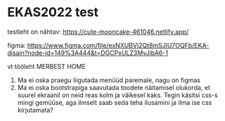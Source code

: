 # EKAS2022 test

testleht on nähtav:    https://cute-mooncake-461046.netlify.app/

figma: https://www.figma.com/file/exNXUBVj2Qt8mSJlU7OQFb/EKA-disain?node-id=149%3A444&t=DGCPxULZ3MvJibA6-1

vt tööleht MERBEST HOME


1. Ma ei oska praegu liigutada menüüd paremale, nagu on figmas
2. Ma ei oska bootstrapiga saavutada toodete näitamisel olukorda, et suurel ekraanil on neid reas kolm ja väikesel kaks. Tegin käsitsi css-s mingi gemüüse, aga ilmselt saab seda teha ilusamini ja ilma ise css kirjutamata?
